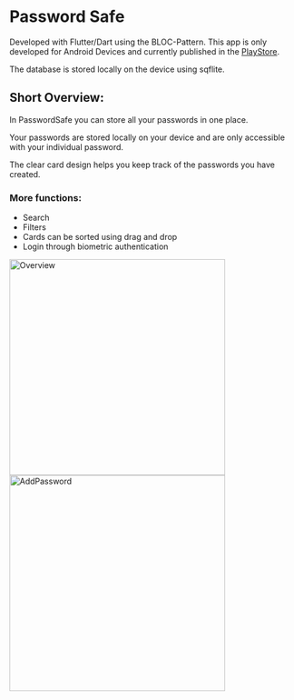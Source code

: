 # Password Safe

Developed with Flutter/Dart using the BLOC-Pattern.
This app is only developed for Android Devices and currently published in the [PlayStore](https://play.google.com/store/apps/details?id=com.passwordSafe).

The database is stored locally on the device using sqflite.

## Short Overview:
In PasswordSafe you can store all your passwords in one place.

Your passwords are stored locally on your device and are only accessible with your individual password.

The clear card design helps you keep track of the passwords you have created.

### More functions:
  - Search
  - Filters
  - Cards can be sorted using drag and drop
  - Login through biometric authentication

<p>
  <img width="380" alt="Overview" src="https://github.com/jennmei00/passwort_safe/assets/47886905/10d88950-8e86-4f3c-af2f-b70bb46dd43d">
  <img width="380" alt="AddPassword" src="https://github.com/jennmei00/passwort_safe/assets/47886905/1caff0a8-444a-4fa0-8ad6-fea4055fdf14">
</p>
